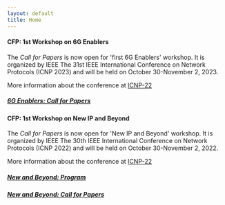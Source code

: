 ```yaml
---
layout: default
title: Home
---
```

#### CFP: 1st Workshop on 6G Enablers
The *Call for Papers* is now open for 'first 6G Enablers' workshop. It is organized by IEEE 
  The 31st IEEE International Conference on Network Protocols (ICNP 2023)  and will be held on October 30-November 2, 2023.

More information about the conference at [ICNP-22](https://icnp23.cs.ucr.edu)

##### [6G Enablers: Call for Papers](qsc.html)

#### CFP: 1st Workshop on New IP and Beyond
The *Call for Papers* is now open for 'New IP and Beyond' workshop. It is organized by IEEE 
  The 30th IEEE International Conference on Network Protocols (ICNP 2022)  and will be held on October 30-November 2, 2022.

More information about the conference at [ICNP-22](https://icnp22.cs.ucr.edu)

##### [New and Beyond: Program](program.html)
##### [New and Beyond: Call for Papers](beyond22.html)



